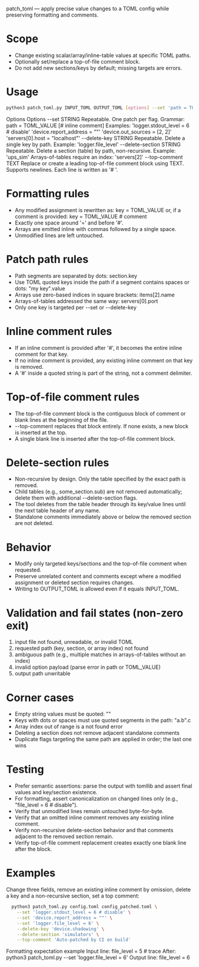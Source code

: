 patch_toml — apply precise value changes to a TOML config while preserving formatting and comments.

# Scope
- Change existing scalar/array/inline-table values at specific TOML paths.
- Optionally set/replace a top-of-file comment block.
- Do not add new sections/keys by default; missing targets are errors.

# Usage
```sh
python3 patch_toml.py INPUT_TOML OUTPUT_TOML [options] --set 'path = TOML_VALUE [# inline comment]' ...
```

Options
Options
--set STRING              Repeatable. One patch per flag.
                         Grammar: path = TOML_VALUE [# inline comment]
                         Examples:
                           'logger.stdout_level = 6 # disable'
                           'device.report_address = ""'
                           'device.out_sources = [2, 2]'
                           'servers[0].host = "localhost"'
--delete-key STRING       Repeatable. Delete a single key by path.
                         Example: 'logger.file_level'
--delete-section STRING   Repeatable. Delete a section (table) by path, non-recursive.
                         Example: 'ups_sim'
                         Arrays-of-tables require an index: 'servers[2]'
--top-comment TEXT        Replace or create a leading top-of-file comment block using TEXT.
                         Supports newlines. Each line is written as '# <line>'.


# Formatting rules
- Any modified assignment is rewritten as:
    key = TOML_VALUE
  or, if a comment is provided:
    key = TOML_VALUE # comment
- Exactly one space around '=' and before '#'.
- Arrays are emitted inline with commas followed by a single space.
- Unmodified lines are left untouched.

# Patch path rules
- Path segments are separated by dots: section.key
- Use TOML quoted keys inside the path if a segment contains spaces or dots:
  "my key".value
- Arrays use zero-based indices in square brackets: items[2].name
- Arrays-of-tables addressed the same way: servers[0].port
- Only one key is targeted per --set or --delete-key

# Inline comment rules
- If an inline comment is provided after '#', it becomes the entire inline comment for that key.
- If no inline comment is provided, any existing inline comment on that key is removed.
- A '#' inside a quoted string is part of the string, not a comment delimiter.

# Top-of-file comment rules
- The top-of-file comment block is the contiguous block of comment or blank lines at the beginning of the file.
- --top-comment replaces that block entirely. If none exists, a new block is inserted at the top.
- A single blank line is inserted after the top-of-file comment block.

# Delete-section rules
- Non-recursive by design. Only the table specified by the exact path is removed.
- Child tables (e.g., some_section.sub) are not removed automatically; delete them with additional --delete-section flags.
- The tool deletes from the table header through its key/value lines until the next table header of any name.
- Standalone comments immediately above or below the removed section are not deleted.

# Behavior
- Modify only targeted keys/sections and the top-of-file comment when requested.
- Preserve unrelated content and comments except where a modified assignment or deleted section requires changes.
- Writing to OUTPUT_TOML is allowed even if it equals INPUT_TOML.

# Validation and fail states (non-zero exit)
1.  input file not found, unreadable, or invalid TOML
2.  requested path (key, section, or array index) not found
3.  ambiguous path (e.g., multiple matches in arrays-of-tables without an index)
4.  invalid option payload (parse error in path or TOML_VALUE)
5.  output path unwritable

# Corner cases
- Empty string values must be quoted: ""
- Keys with dots or spaces must use quoted segments in the path: "a.b".c
- Array index out of range is a not found error
- Deleting a section does not remove adjacent standalone comments
- Duplicate flags targeting the same path are applied in order; the last one wins

# Testing
- Prefer semantic assertions: parse the output with tomllib and assert final values and key/section existence.
- For formatting, assert canonicalization on changed lines only (e.g., "file_level = 6 # disable").
- Verify that unmodified lines remain untouched byte-for-byte.
- Verify that an omitted inline comment removes any existing inline comment.
- Verify non-recursive delete-section behavior and that comments adjacent to the removed section remain.
- Verify top-of-file comment replacement creates exactly one blank line after the block.

# Examples
Change three fields, remove an existing inline comment by omission, delete a key and a non-recursive section, set a top comment:
```sh
  python3 patch_toml.py config.toml config_patched.toml \
    --set 'logger.stdout_level = 6 # disable' \
    --set 'device.report_address = ""' \
    --set 'logger.file_level = 6' \
    --delete-key 'device.shadowing' \
    --delete-section 'simulators' \
    --top-comment 'Auto-patched by CI on build'
```

Formatting expectation example
Input line:
  file_level   = 5   # trace
After:
  python3 patch_toml.py --set 'logger.file_level = 6'
Output line:
  file_level = 6
